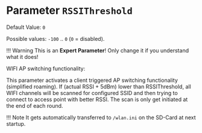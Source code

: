 # Parameter `RSSIThreshold`
Default Value: `0`

Possible values: `-100` .. `0` (`0` = disabled).

!!! Warning
    This is an **Expert Parameter**! Only change it if you understand what it does!

WIFI AP switching functionality:

This parameter activates a client triggered AP switching functionality (simplified roaming).
If (actual RSSI  + 5dBm) lower than RSSIThreshold, all WIFI channels will be scanned for configured SSID and then trying to connect to access point with better RSSI. The scan is only get initiated at the end of each round.

!!! Note
    It gets automatically transferred to `/wlan.ini` on the SD-Card at next startup.
